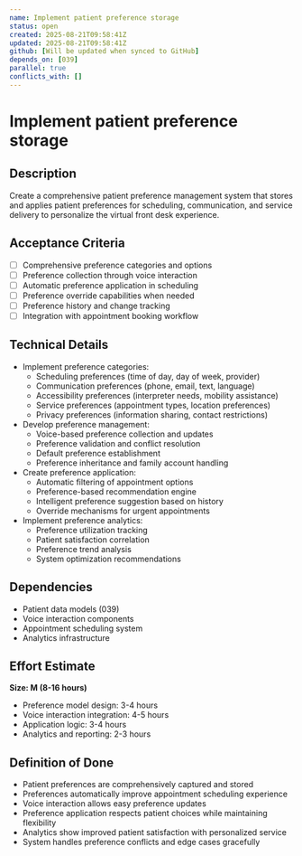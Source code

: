 ```yaml
---
name: Implement patient preference storage
status: open
created: 2025-08-21T09:58:41Z
updated: 2025-08-21T09:58:41Z
github: [Will be updated when synced to GitHub]
depends_on: [039]
parallel: true
conflicts_with: []
---
```


# Implement patient preference storage

## Description
Create a comprehensive patient preference management system that stores and applies patient preferences for scheduling, communication, and service delivery to personalize the virtual front desk experience.

## Acceptance Criteria
- [ ] Comprehensive preference categories and options
- [ ] Preference collection through voice interaction
- [ ] Automatic preference application in scheduling
- [ ] Preference override capabilities when needed
- [ ] Preference history and change tracking
- [ ] Integration with appointment booking workflow

## Technical Details
- Implement preference categories:
  - Scheduling preferences (time of day, day of week, provider)
  - Communication preferences (phone, email, text, language)
  - Accessibility preferences (interpreter needs, mobility assistance)
  - Service preferences (appointment types, location preferences)
  - Privacy preferences (information sharing, contact restrictions)
- Develop preference management:
  - Voice-based preference collection and updates
  - Preference validation and conflict resolution
  - Default preference establishment
  - Preference inheritance and family account handling
- Create preference application:
  - Automatic filtering of appointment options
  - Preference-based recommendation engine
  - Intelligent preference suggestion based on history
  - Override mechanisms for urgent appointments
- Implement preference analytics:
  - Preference utilization tracking
  - Patient satisfaction correlation
  - Preference trend analysis
  - System optimization recommendations

## Dependencies
- Patient data models (039)
- Voice interaction components
- Appointment scheduling system
- Analytics infrastructure

## Effort Estimate
**Size: M (8-16 hours)**
- Preference model design: 3-4 hours
- Voice interaction integration: 4-5 hours
- Application logic: 3-4 hours
- Analytics and reporting: 2-3 hours

## Definition of Done
- Patient preferences are comprehensively captured and stored
- Preferences automatically improve appointment scheduling experience
- Voice interaction allows easy preference updates
- Preference application respects patient choices while maintaining flexibility
- Analytics show improved patient satisfaction with personalized service
- System handles preference conflicts and edge cases gracefully